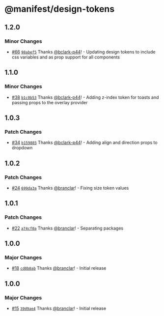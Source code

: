 # @manifest/design-tokens

## 1.2.0

### Minor Changes

- [#66](https://github.com/project44/manifest/pull/66) [`98abef5`](https://github.com/project44/manifest/commit/98abef50eac40a8a94860e0461db1756059740ed) Thanks [@bclark-p44](https://github.com/bclark-p44)! - Updating design tokens to include css variables and as prop support for all components

## 1.1.0

### Minor Changes

- [#38](https://github.com/project44/manifest/pull/38) [`b1c0b53`](https://github.com/project44/manifest/commit/b1c0b5308e0a3cf290cc5821573d0e5597cc4174) Thanks [@bclark-p44](https://github.com/bclark-p44)! - Adding z-index token for toasts and passing props to the overlay provider

## 1.0.3

### Patch Changes

- [#34](https://github.com/project44/manifest/pull/34) [`b159885`](https://github.com/project44/manifest/commit/b1598850c1f74990a32edc1856eccdaee7225807) Thanks [@bclark-p44](https://github.com/bclark-p44)! - Adding align and direction props to dropdown

## 1.0.2

### Patch Changes

- [#24](https://github.com/project44/manifest/pull/24) [`699da3a`](https://github.com/project44/manifest/commit/699da3a5cbb9eab9b6f89efdc4248169602fb39c) Thanks [@branclar](https://github.com/branclar)! - Fixing size token values

## 1.0.1

### Patch Changes

- [#22](https://github.com/project44/manifest/pull/22) [`a74cf0a`](https://github.com/project44/manifest/commit/a74cf0af2a87ac3a65e328c932af0ea25fc0fae2) Thanks [@branclar](https://github.com/branclar)! - Separating packages

## 1.0.0

### Major Changes

- [#18](https://github.com/project44/manifest/pull/18) [`cd0b0ab`](https://github.com/project44/manifest/commit/cd0b0ab4da43ba54ca7c398c061e1717a1389144) Thanks [@branclar](https://github.com/branclar)! - Initial release

## 1.0.0

### Major Changes

- [#15](https://github.com/project44/manifest/pull/15) [`39d9ae4`](https://github.com/project44/manifest/commit/39d9ae46b4d0a7e8d2c2ad5a7e7ce66e8334f4fc) Thanks [@branclar](https://github.com/branclar)! - Initial release
